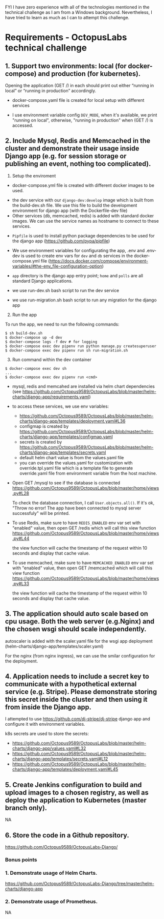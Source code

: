 FYI I have zero experience with all of the technologies mentioned in the technical challenge as I am from a Windows background. Nevertheless, I have tried to learn as much as I can to attempt this challenge. 


# Requirements - OctopusLabs technical challenge

## 1. Support two environments: local​ (for docker-compose) and production​ (for kubernetes).
Opening the application (GET /) in each should print out either “running in local” or
“running in production” accordingly.

- docker-compose.yaml file is created for local setup with different services

- I use environment variable config `DEV_MODE`, when it's available, we print "running on local",
  otherwise, "running in production" when (GET /) is accessed.


## 2. Include Mysql, Redis and Memcached in the cluster and demonstrate their usage inside Django app (e.g. for session storage or publishing an event, nothing too complicated).

1. Setup the enviroment

- docker-compose.yml file is created with different docker images to be used.
 + the dev service with our `django-dev:develop` image which is built from the build-dev.sh file.
    We use this file to build the development environment for django app (with the Dockerfile-dev file)
  + Other services (db, memcached, redis) is added with standard docker images. We can use the service
    names as hostname to connect to these services.

- `Pipfile` is used to install python package dependencies to be used for the django app (https://github.com/pypa/pipfile)

- We use environment variables for configurating the app, .env and .env-dev is used to create env vars
  for `dev` and `db` services in the docker-compose.yml file (https://docs.docker.com/compose/environment-variables/#the-env_file-configuration-option)

- `app` directory is the django app entry point; `home` and `polls` are all standard Django applications.

- we use run-dev.sh bash script to run the dev service

- we use run-migration.sh bash script to run any migration for the django app

2. Run the app

To run the app, we need to run the following commands:

  ```
  $ sh build-dev.sh
  $ docker-compose up -d dev
  $ docker-compose logs -f dev # for logging
  $ docker-compose exec dev pipenv run python manage.py createsuperuser
  $ docker-compose exec dev pipenv run sh run-migration.sh
  ```

3. Run command within the dev container

  ```
  $ docker-compose exec dev sh
  ...
  $ docker-compose exec dev pipenv run <cmd>
  ```

- mysql, redis and memcahed are installed via helm chart dependencies (see https://github.com/Octopus9589/OctopusLabs/blob/master/helm-charts/django-app/requirements.yaml)

- to access these services, we use env variables:
  + https://github.com/Octopus9589/OctopusLabs/blob/master/helm-charts/django-app/templates/deployment.yaml#L36
  + configmap is created by https://github.com/Octopus9589/OctopusLabs/blob/master/helm-charts/django-app/templates/configmap.yaml
  + secrets is created by https://github.com/Octopus9589/OctopusLabs/blob/master/helm-charts/django-app/templates/secrets.yaml
  + default helm chart value is from the values.yaml file
  + you can override the values.yaml for customization with override.tpl.yaml file which is a template file
    to generate override.yaml file from environment variable from the host machine.

- Open GET /mysql to see if the database is connected https://github.com/Octopus9589/OctopusLabs/blob/master/home/views.py#L28
  
  To check the database connection, I call `User.objects.all()`. If it's ok, "Throw no error! The app have been connected to mysql server successfuly" will be printed.


- To use Redis, make sure to have `REDIS_ENABLED` env var set with "enabled" value,
  then open GET /redis which will call this view function https://github.com/Octopus9589/OctopusLabs/blob/master/home/views.py#L44

  the view function will cache the timestamp of the request within 10 seconds and display that cache value.


- To use memcached, make sure to have `MEMCACHED_ENABLED` env var set with "enabled" value,
  then open GET /memcached which will call this view function https://github.com/Octopus9589/OctopusLabs/blob/master/home/views.py#L33

  the view function will cache the timestamp of the request within 10 seconds and display that cache value.



## 3. The application should auto scale​ based on cpu usage. Both the web server (e.g.Nginx) and the chosen wsgi should scale independently.

autoscaler is added with the scaler.yaml file for the wsgi app deployment (helm-charts/django-app/templates/scaler.yaml)

For the nginx (from nginx ingress), we can use the smilar configuration for the deployment.


## 4. Application needs to include a secret key​ to communicate with a hypothetical external service (e.g. Stripe). Please demonstrate storing this secret inside the cluster and then using it from inside the Django app.

I attempted to use https://github.com/dj-stripe/dj-stripe django app and configure it with environment variables.

k8s secrets are used to store the secrets:
- https://github.com/Octopus9589/OctopusLabs/blob/master/helm-charts/django-app/values.yaml#L32
- https://github.com/Octopus9589/OctopusLabs/blob/master/helm-charts/django-app/templates/secrets.yaml#L12
- https://github.com/Octopus9589/OctopusLabs/blob/master/helm-charts/django-app/templates/deployment.yaml#L45



## 5. Create Jenkins configuration to build and upload images to a chosen registry, as well as deploy the application to Kubernetes (master branch only).
NA

## 6. Store the code in a Github repository. 
https://github.com/Octopus9589/OctopusLabs-Django/

### Bonus points 
### 1. Demonstrate usage of Helm Charts. 
https://github.com/Octopus9589/OctopusLabs-Django/tree/master/helm-charts/django-app

### 2. Demonstrate usage of Prometheus.
NA

